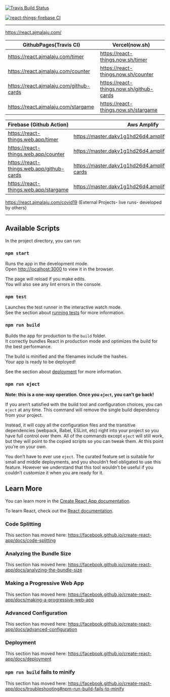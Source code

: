 
[![Travis Build Status](https://travis-ci.org/Ajuajmal/react-things.svg?branch=master)](https://travis-ci.org/Ajuajmal/react-things)

[![react-things-firebase CI](https://github.com/Ajuajmal/react-things/workflows/react-things-firebase%20CI/badge.svg)](https://github.com/Ajuajmal/react-things/actions?query=workflow%3A%22react-things-firebase+CI%22)

---
https://react.ajmalaju.com/

| GithubPages(Travis CI)                    | Vercel(now.sh)                            |
| -------------                             | -------------                             |
| https://react.ajmalaju.com/timer          | https://react-things.now.sh/timer         |
| https://react.ajmalaju.com/counter        | https://react-things.now.sh/counter       |          
| https://react.ajmalaju.com/github-cards   | https://react-things.now.sh/github-cards  |
| https://react.ajmalaju.com/stargame       | https://react-things.now.sh/stargame      |


| Firebase (Github Action)                  | Aws Amplify                                               |
| -----                                     | -----------                                               |
| https://react-things.web.app/timer        | https://master.dakv1g1hd26d4.amplifyapp.com/timer         |
| https://react-things.web.app/counter      | https://master.dakv1g1hd26d4.amplifyapp.com/counter       |
| https://react-things.web.app/github-cards | https://master.dakv1g1hd26d4.amplifyapp.com/github-cards  |
| https://react-things.web.app/stargame     | https://master.dakv1g1hd26d4.amplifyapp.com/stargame      |


https://react.ajmalaju.com/covid19 (External Projects- live runs- developed by others)



---
## Available Scripts

In the project directory, you can run:

### `npm start`

Runs the app in the development mode.<br />
Open [http://localhost:3000](http://localhost:3000) to view it in the browser.

The page will reload if you make edits.<br />
You will also see any lint errors in the console.

### `npm test`

Launches the test runner in the interactive watch mode.<br />
See the section about [running tests](https://facebook.github.io/create-react-app/docs/running-tests) for more information.

### `npm run build`

Builds the app for production to the `build` folder.<br />
It correctly bundles React in production mode and optimizes the build for the best performance.

The build is minified and the filenames include the hashes.<br />
Your app is ready to be deployed!

See the section about [deployment](https://facebook.github.io/create-react-app/docs/deployment) for more information.

### `npm run eject`

**Note: this is a one-way operation. Once you `eject`, you can’t go back!**

If you aren’t satisfied with the build tool and configuration choices, you can `eject` at any time. This command will remove the single build dependency from your project.

Instead, it will copy all the configuration files and the transitive dependencies (webpack, Babel, ESLint, etc) right into your project so you have full control over them. All of the commands except `eject` will still work, but they will point to the copied scripts so you can tweak them. At this point you’re on your own.

You don’t have to ever use `eject`. The curated feature set is suitable for small and middle deployments, and you shouldn’t feel obligated to use this feature. However we understand that this tool wouldn’t be useful if you couldn’t customize it when you are ready for it.

## Learn More

You can learn more in the [Create React App documentation](https://facebook.github.io/create-react-app/docs/getting-started).

To learn React, check out the [React documentation](https://reactjs.org/).

### Code Splitting

This section has moved here: https://facebook.github.io/create-react-app/docs/code-splitting

### Analyzing the Bundle Size

This section has moved here: https://facebook.github.io/create-react-app/docs/analyzing-the-bundle-size

### Making a Progressive Web App

This section has moved here: https://facebook.github.io/create-react-app/docs/making-a-progressive-web-app

### Advanced Configuration

This section has moved here: https://facebook.github.io/create-react-app/docs/advanced-configuration

### Deployment

This section has moved here: https://facebook.github.io/create-react-app/docs/deployment

### `npm run build` fails to minify

This section has moved here: https://facebook.github.io/create-react-app/docs/troubleshooting#npm-run-build-fails-to-minify
